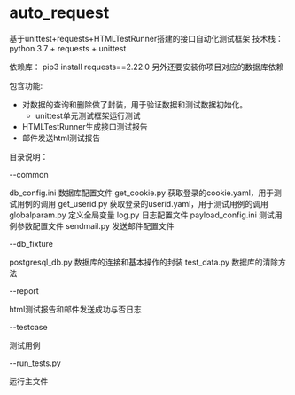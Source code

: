 # auto_request
基于unittest+requests+HTMLTestRunner搭建的接口自动化测试框架
技术栈：python 3.7 + requests + unittest

依赖库：
pip3 install requests==2.22.0
另外还要安装你项目对应的数据库依赖

包含功能:
  * 对数据的查询和删除做了封装，用于验证数据和测试数据初始化。
      * unittest单元测试框架运行测试
  * HTMLTestRunner生成接口测试报告
  * 邮件发送html测试报告

目录说明：

--common

  db_config.ini 数据库配置文件
  get_cookie.py 获取登录的cookie.yaml，用于测试用例的调用
  get_userid.py 获取登录的userid.yaml，用于测试用例的调用
  globalparam.py 定义全局变量
  log.py 日志配置文件
  payload_config.ini 测试用例参数配置文件
  sendmail.py 发送邮件配置文件

--db_fixture

  postgresql_db.py 数据库的连接和基本操作的封装
  test_data.py 数据库的清除方法

--report 

html测试报告和邮件发送成功与否日志

--testcase 

测试用例


--run_tests.py 

运行主文件
